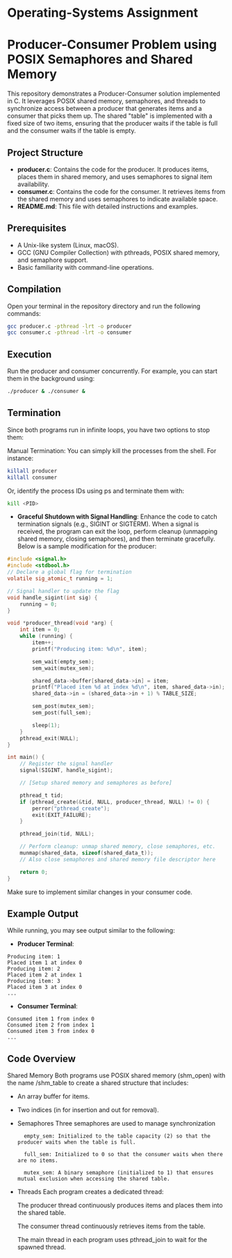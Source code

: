 # Operating-Systems Assignment

# Producer-Consumer Problem using POSIX Semaphores and Shared Memory

This repository demonstrates a Producer-Consumer solution implemented in C. It leverages POSIX shared memory, semaphores, and threads to synchronize access between a producer that generates items and a consumer that picks them up. The shared "table" is implemented with a fixed size of two items, ensuring that the producer waits if the table is full and the consumer waits if the table is empty.

## Project Structure

- **producer.c**: Contains the code for the producer. It produces items, places them in shared memory, and uses semaphores to signal item availability.
- **consumer.c**: Contains the code for the consumer. It retrieves items from the shared memory and uses semaphores to indicate available space.
- **README.md**: This file with detailed instructions and examples.

## Prerequisites

- A Unix-like system (Linux, macOS).
- GCC (GNU Compiler Collection) with pthreads, POSIX shared memory, and semaphore support.
- Basic familiarity with command-line operations.

## Compilation

Open your terminal in the repository directory and run the following commands:

```bash
gcc producer.c -pthread -lrt -o producer
gcc consumer.c -pthread -lrt -o consumer
```

## Execution

Run the producer and consumer concurrently. For example, you can start them in the background using:

```bash
./producer & ./consumer &
```

## Termination

Since both programs run in infinite loops, you have two options to stop them:

Manual Termination:
You can simply kill the processes from the shell. For instance:

```bash
killall producer
killall consumer
```

Or, identify the process IDs using ps and terminate them with:

```bash
kill <PID>
```

- **Graceful Shutdown with Signal Handling**:
Enhance the code to catch termination signals (e.g., SIGINT or SIGTERM). When a signal is received, the program can exit the loop, perform cleanup (unmapping shared memory, closing semaphores), and then terminate gracefully.
Below is a sample modification for the producer:

```c
#include <signal.h>
#include <stdbool.h>
// Declare a global flag for termination
volatile sig_atomic_t running = 1;

// Signal handler to update the flag
void handle_sigint(int sig) {
    running = 0;
}

void *producer_thread(void *arg) {
    int item = 0;
    while (running) {
        item++;
        printf("Producing item: %d\n", item);

        sem_wait(empty_sem);
        sem_wait(mutex_sem);

        shared_data->buffer[shared_data->in] = item;
        printf("Placed item %d at index %d\n", item, shared_data->in);
        shared_data->in = (shared_data->in + 1) % TABLE_SIZE;

        sem_post(mutex_sem);
        sem_post(full_sem);

        sleep(1);
    }
    pthread_exit(NULL);
}

int main() {
    // Register the signal handler
    signal(SIGINT, handle_sigint);

    // [Setup shared memory and semaphores as before]

    pthread_t tid;
    if (pthread_create(&tid, NULL, producer_thread, NULL) != 0) {
        perror("pthread_create");
        exit(EXIT_FAILURE);
    }

    pthread_join(tid, NULL);

    // Perform cleanup: unmap shared memory, close semaphores, etc.
    munmap(shared_data, sizeof(shared_data_t));
    // Also close semaphores and shared memory file descriptor here

    return 0;
}
```

Make sure to implement similar changes in your consumer code.

## Example Output
While running, you may see output similar to the following:

- **Producer Terminal**:
```
Producing item: 1
Placed item 1 at index 0
Producing item: 2
Placed item 2 at index 1
Producing item: 3
Placed item 3 at index 0
...
```

- **Consumer Terminal**:
```
Consumed item 1 from index 0
Consumed item 2 from index 1
Consumed item 3 from index 0
...
```

## Code Overview
Shared Memory
Both programs use POSIX shared memory (shm_open) with the name /shm_table to create a shared structure that includes:

- An array buffer for items.

- Two indices (in for insertion and out for removal).

- Semaphores
    Three semaphores are used to manage synchronization

        empty_sem: Initialized to the table capacity (2) so that the producer waits when the table is full.

        full_sem: Initialized to 0 so that the consumer waits when there are no items.

        mutex_sem: A binary semaphore (initialized to 1) that ensures mutual exclusion when accessing the shared table.

- Threads
    Each program creates a dedicated thread:

    The producer thread continuously produces items and places them into the shared table.

    The consumer thread continuously retrieves items from the table.

    The main thread in each program uses pthread_join to wait for the spawned thread.
